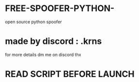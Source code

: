 # FREE-SPOOFER-PYTHON-
open source python  spoofer 

# made by discord : .krns 

for more details dm me on discord thx 

# READ SCRIPT BEFORE LAUNCH 
